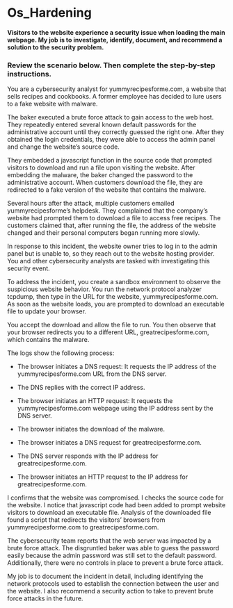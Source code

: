 # Os_Hardening
#### Visitors to the website experience a security issue when loading the main webpage. My job is to investigate, identify, document, and recommend a solution to the security problem. 



### Review the scenario below. Then complete the step-by-step instructions.

You are a cybersecurity analyst for yummyrecipesforme.com, a website that sells recipes and cookbooks. A former employee has decided to lure users to a fake website with malware. 

The baker executed a brute force attack to gain access to the web host. They repeatedly entered several known default passwords for the administrative account until they correctly guessed the right one. After they obtained the login credentials, they were able to access the admin panel and change the website’s source code. 

They embedded a javascript function in the source code that prompted visitors to download and run a file upon visiting the website. After embedding the malware, the baker changed the password to the administrative account. When customers download the file, they are redirected to a fake version of the website that contains the malware. 

Several hours after the attack, multiple customers emailed yummyrecipesforme’s helpdesk. They complained that the company’s website had prompted them to download a file to access free recipes. The customers claimed that, after running the file, the address of the website changed and their personal computers began running more slowly. 

In response to this incident, the website owner tries to log in to the admin panel but is unable to, so they reach out to the website hosting provider. You and other cybersecurity analysts are tasked with investigating this security event.

To address the incident, you create a sandbox environment to observe the suspicious website behavior. You run the network protocol analyzer tcpdump, then type in the URL for the website, yummyrecipesforme.com. As soon as the website loads, you are prompted to download an executable file to update your browser. 

You accept the download and allow the file to run. You then observe that your browser redirects you to a different URL, greatrecipesforme.com, which contains the malware.  

The logs show the following process:

- The browser initiates a DNS request: It requests the IP address of the yummyrecipesforme.com URL from the DNS server.

- The DNS replies with the correct IP address. 

- The browser initiates an HTTP request: It requests the yummyrecipesforme.com webpage using the IP address sent by the DNS server.

- The browser initiates the download of the malware.

- The browser initiates a DNS request for greatrecipesforme.com.

- The DNS server responds with the IP address for greatrecipesforme.com.

- The browser initiates an HTTP request to the IP address for greatrecipesforme.com.

I confirms that the website was compromised. I checks the source code for the website. I notice that javascript code had been added to prompt website visitors to download an executable file. Analysis of the downloaded file found a script that redirects the visitors’ browsers from yummyrecipesforme.com to greatrecipesforme.com. 

The cybersecurity team reports that the web server was impacted by a brute force attack. The disgruntled baker was able to guess the password easily because the admin password was still set to the default password. Additionally, there were no controls in place to prevent a brute force attack. 

My job is to document the incident in detail, including identifying the network protocols used to establish the connection between the user and the website.  I also recommend a security action to take to prevent brute force attacks in the future.
